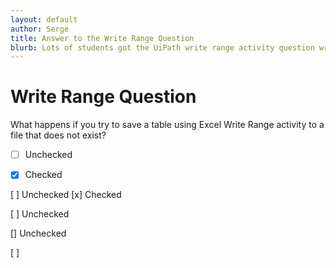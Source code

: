 ```yaml
---
layout: default
author: Serge
title: Answer to the Write Range Question
blurb: Lots of students got the UiPath write range activity question wrong. Here's the answer.
---
```


# Write Range Question

What happens if you try to save a table using Excel Write Range activity to a file that does not exist?

- [ ] Unchecked
- [x] Checked


[ ] Unchecked
[x] Checked

[ ] Unchecked

[] Unchecked

[ ]





